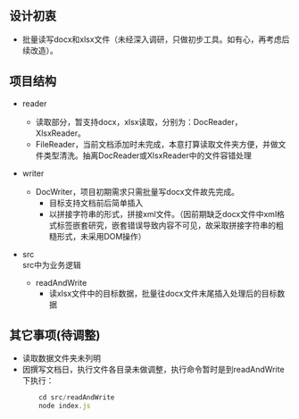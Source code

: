## 设计初衷
- 批量读写docx和xlsx文件（未经深入调研，只做初步工具。如有心，再考虑后续改造）。

## 项目结构
- reader
    - 读取部分，暂支持docx，xlsx读取，分别为：DocReader，XlsxReader。
    - FileReader，当前文档添加时未完成，本意打算读取文件夹方便，并做文件类型清洗。抽离DocReader或XlsxReader中的文件容错处理

- writer
    - DocWriter，项目初期需求只需批量写docx文件故先完成。
        - 目标支持文档前后简单插入
        - 以拼接字符串的形式，拼接xml文件。（因前期缺乏docx文件中xml格式标签嵌套研究，嵌套错误导致内容不可见，故采取拼接字符串的粗糙形式，未采用DOM操作）

- src  
src中为业务逻辑
    - readAndWrite
        - 读xlsx文件中的目标数据，批量往docx文件末尾插入处理后的目标数据

## 其它事项(待调整)
- 读取数据文件夹未列明
- 因撰写文档日，执行文件各目录未做调整，执行命令暂时是到readAndWrite下执行：  
    ````js
        cd src/readAndWrite
        node index.js
    ````